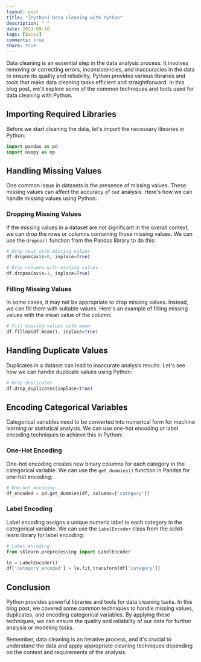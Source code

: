 ```yaml
---
layout: post
title: "[Python] Data cleaning with Python"
description: " "
date: 2023-09-10
tags: [basic]
comments: true
share: true
---
```


Data cleaning is an essential step in the data analysis process. It involves removing or correcting errors, inconsistencies, and inaccuracies in the data to ensure its quality and reliability. Python provides various libraries and tools that make data cleaning tasks efficient and straightforward. In this blog post, we'll explore some of the common techniques and tools used for data cleaning with Python.

## Importing Required Libraries

Before we start cleaning the data, let's import the necessary libraries in Python:

```python
import pandas as pd
import numpy as np
```

## Handling Missing Values

One common issue in datasets is the presence of missing values. These missing values can affect the accuracy of our analysis. Here's how we can handle missing values using Python:

### Dropping Missing Values

If the missing values in a dataset are not significant in the overall context, we can drop the rows or columns containing those missing values. We can use the `dropna()` function from the Pandas library to do this:

```python
# Drop rows with missing values
df.dropna(axis=0, inplace=True)

# Drop columns with missing values
df.dropna(axis=1, inplace=True)
```

### Filling Missing Values

In some cases, it may not be appropriate to drop missing values. Instead, we can fill them with suitable values. Here's an example of filling missing values with the mean value of the column:

```python
# Fill missing values with mean
df.fillna(df.mean(), inplace=True)
```

## Handling Duplicate Values

Duplicates in a dataset can lead to inaccurate analysis results. Let's see how we can handle duplicate values using Python:

```python
# Drop duplicates
df.drop_duplicates(inplace=True)
```

## Encoding Categorical Variables

Categorical variables need to be converted into numerical form for machine learning or statistical analysis. We can use one-hot encoding or label encoding techniques to achieve this in Python:

### One-Hot Encoding

One-hot encoding creates new binary columns for each category in the categorical variable. We can use the `get_dummies()` function in Pandas for one-hot encoding:

```python
# One-hot encoding
df_encoded = pd.get_dummies(df, columns=['category'])
```

### Label Encoding

Label encoding assigns a unique numeric label to each category in the categorical variable. We can use the `LabelEncoder` class from the scikit-learn library for label encoding:

```python
# Label encoding
from sklearn.preprocessing import LabelEncoder

le = LabelEncoder()
df['category_encoded'] = le.fit_transform(df['category'])
```

## Conclusion

Python provides powerful libraries and tools for data cleaning tasks. In this blog post, we covered some common techniques to handle missing values, duplicates, and encoding categorical variables. By applying these techniques, we can ensure the quality and reliability of our data for further analysis or modeling tasks.

Remember, data cleaning is an iterative process, and it's crucial to understand the data and apply appropriate cleaning techniques depending on the context and requirements of the analysis.